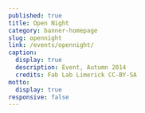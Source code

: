 ```yaml
---
published: true
title: Open Night
category: banner-homepage
slug: opennight
link: /events/opennight/
caption:
  display: true
  description: Event, Autumn 2014
  credits: Fab Lab Limerick CC-BY-SA
motto:
  display: true
responsive: false
---
```

